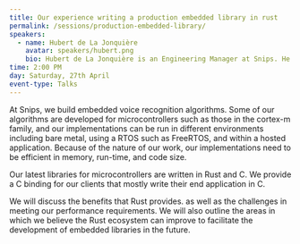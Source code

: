 ```yaml
---
title: Our experience writing a production embedded library in rust
permalink: /sessions/production-embedded-library/
speakers:
  - name: Hubert de La Jonquière
    avatar: speakers/hubert.png
    bio: Hubert de La Jonquière is an Engineering Manager at Snips. He is in charge of Snips MCU development. He spent the past year optimising voice recognition algorithms on Cortex M family
time: 2:00 PM
day: Saturday, 27th April
event-type: Talks
---
```


At Snips, we build embedded voice recognition algorithms. Some of our algorithms are developed for microcontrollers such as those in the cortex-m family, and our implementations can be run in different environments including bare metal, using a RTOS such as FreeRTOS, and within a hosted application. Because of the nature of our work, our implementations need to be efficient in memory, run-time, and code size.

Our latest libraries for microcontrollers are written in Rust and C. We provide a C binding for our clients that mostly write their end application in C.

We will discuss the benefits that Rust provides. as well as the challenges in meeting our performance requirements. We will also outline the areas in which we believe the Rust ecosystem can improve to facilitate the development of embedded libraries in the future.
